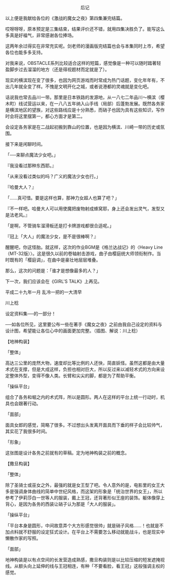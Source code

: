 <p align="center">后记</p>

以上便是我献给各位的《激战的魔女之夜》第四集兼完结篇。

哎呀呀呀，原本预定是三集结束，结果评价还不错，就用四集决胜负了。能写这么多真是好福气，非常感谢各位捧场。

这两年余过得实在非常充实呢。剑老师的漫画版完结篇也会与本集同时上市，希望各位也能多多支持。

对我来说，OBSTACLE系列比较适合这样的短篇，感觉像是一种可以随时踏著轻盈脚步过去溜溜的地方（还是得视题材而定就是了）。

现实的横滨现在变了很多，也因为网页游戏而时常成为热门话题，变化年年有，不出几年就全变了样。不愧是文明开化之城，或者说港都的灵魂就是变化吧。

话说我也常去品川一带。那里是日本铁路的发源地，从一八七二年品川～横滨（樱木町）线试营运以来，在一八八五年纳入山手线（局部）后蓬勃发展。既然各务家是横滨地区的望族，对这些路线应是十分熟悉，而硝子也因为具有这些知识，写作时会将这里摆第一，都心方面才是第二。

会设定各务家是在二战起初搬到靠山的位置，也是因为横滨、川崎一带的历史或氛围。

接下来是闲聊时间。

「──来聊点魔法少女吧。」

『我没看过那种东西耶。』

「从来没看过类似的吗？广义的魔法少女也行。」

『哈曼大人？』

「……真可惜。要是这样也算，那神力女超人也算了吧？」

『不一样吧。哈曼大人可以用使魔把废物射成蜂窝耶，身上还会发出灵气，发型又是法老风。』

「是啊，不管骑车溜滑板还是打卡牌游戏都很合适呢。」

『冠上「大人」的魔法少女，是不是很棒啊？』

醒醒吧，你这怪胎。就这样，这次的作业BGM是《格兰达战记》的〈Heavy Line （MT-32版）〉。这是很久以前的卷轴射击游戏，曲子由樱庭统大师领衔制作。当时既有的「樱庭调」，在曲中是豪壮地层层堆叠。

那么，这次的问题是：「谁才是想像最多的人？」

下一次，我们应该会在《GIRL'S TALK》上再见。

平成二十九年一月 乱冷一把的一大清早

川上稔

设定资料集──的一部分！

──如各位所见，这里要公布一些在著手《魔女之夜》之前由我自己设定的资料与设计图，希望能让各位心中的画面更加完整。（插图、解说：川上稔）

【地神构装】

「整体」

高达三公里的庞然大物，速度却比等比例的人还快，简直妖怪。虽然这都是由大量术式在支撑，但是大成这样，负担也相对巨大，所以反过来以减轻术式的方向来设定整体外型，变得不像人类。长臂和尖尖的脚，都是为了帮助平衡。

「操纵平台」

组合了各务和堀之内的术式阵，所以是圆形。两人在这样的平台上统一行动时，机具也会跟著行动。

「面部」

面具女郎的感觉，简略了很多。不过想出头发离开面具而下垂的样子会比较帅气，其实花了我很多时间。

「形象」

这张图是设计各务之前就有的草稿。定为地神构装之前的概念。

【撒旦构装】

「整体」

除了圣骑士或巫女之外，最强的就是女王型了吧。令人意外的是，电影里的女王大多是强调身体曲线的简单中世纪风格，而这架的形象是「统治世界的女王」，所以参考了伊莉莎白一世等人的服装，戴上王冠，还背著形似王座的装饰。躯体像穿上背心，是因为各务的西装让硝子认为那是「大人的服装」。

「操纵平台」

「平台本身是圆形，中间故意弄个大方形感觉很帅」就是硝子风格……！也就是不加点料就不舒服的设定狂式设计。在平台上不需要怎么移动就能战斗，也是现实中懒散作家的写照。

「面部」

地神构装是以有点空间的长发营造成熟感，撒旦构装则是以比较压缩的短发遮掩视线。从额头向上延伸的线与王冠相连，有种「不要看脸，看王冠」这般强调主权的感觉。

